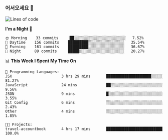### 어서오세요 👋

<!--START_SECTION:waka-->
![Lines of code](https://img.shields.io/badge/From%20Hello%20World%20I%27ve%20Written-393190%20lines%20of%20code-blue)

**I'm a Night 🦉** 

```text
🌞 Morning    33 commits     ██░░░░░░░░░░░░░░░░░░░░░░░   7.52% 
🌆 Daytime    156 commits    █████████░░░░░░░░░░░░░░░░   35.54% 
🌃 Evening    161 commits    █████████░░░░░░░░░░░░░░░░   36.67% 
🌙 Night      89 commits     █████░░░░░░░░░░░░░░░░░░░░   20.27%

```


📊 **This Week I Spent My Time On** 

```text
💬 Programming Languages: 
JSX                      3 hrs 29 mins       ████████████████████░░░░░   81.27% 
JavaScript               24 mins             ██░░░░░░░░░░░░░░░░░░░░░░░   9.56% 
JSON                     9 mins              █░░░░░░░░░░░░░░░░░░░░░░░░   3.55% 
Git Config               6 mins              ░░░░░░░░░░░░░░░░░░░░░░░░░   2.43% 
Other                    4 mins              ░░░░░░░░░░░░░░░░░░░░░░░░░   1.85%

🐱‍💻 Projects: 
travel-accountbook       4 hrs 17 mins       █████████████████████████   100.0%

```


<!--END_SECTION:waka-->
